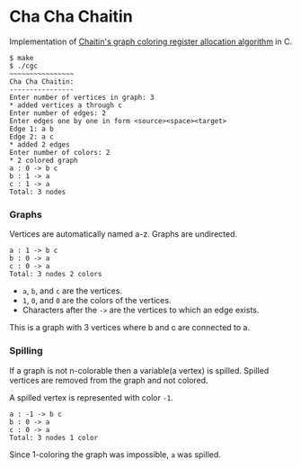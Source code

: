 Cha Cha Chaitin
===============

Implementation of [Chaitin's graph coloring register allocation algorithm](http://en.wikipedia.org/wiki/Chaitin%27s_algorithm) in C.

    $ make
    $ ./cgc 
    ~~~~~~~~~~~~~~~~
    Cha Cha Chaitin:
    ----------------
    Enter number of vertices in graph: 3
    * added vertices a through c
    Enter number of edges: 2
    Enter edges one by one in form <source><space><target>
    Edge 1: a b
    Edge 2: a c
    * added 2 edges
    Enter number of colors: 2
    * 2 colored graph
    a : 0 -> b c
    b : 1 -> a
    c : 1 -> a
    Total: 3 nodes

### Graphs

Vertices are automatically named a-z. Graphs are undirected.

    a : 1 -> b c
    b : 0 -> a
    c : 0 -> a
    Total: 3 nodes 2 colors

+ `a`, `b`, and `c` are the vertices.
+ `1`, `0`, and `0` are the colors of the vertices.
+ Characters after the `->` are the vertices to which an edge exists.

This is a graph with 3 vertices where b and c are connected to a.

### Spilling

If a graph is not n-colorable then a variable(a vertex) is spilled.
Spilled vertices are removed from the graph and not colored.

A spilled vertex is represented with color `-1`.

    a : -1 -> b c
    b : 0 -> a
    c : 0 -> a
    Total: 3 nodes 1 color

Since 1-coloring the graph was impossible, `a` was spilled.

